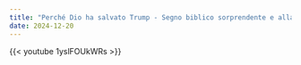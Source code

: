 ```yaml
---
title: "Perché Dio ha salvato Trump - Segno biblico sorprendente e allarmante per l’America"
date: 2024-12-20
---
```


{{< youtube 1yslFOUkWRs >}}
